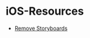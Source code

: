 # iOS-Resources

* [Remove Storyboards](https://github.com/ChrisKoskiii/iOS-Resources/blob/main/Remove%20Storyboards.md)